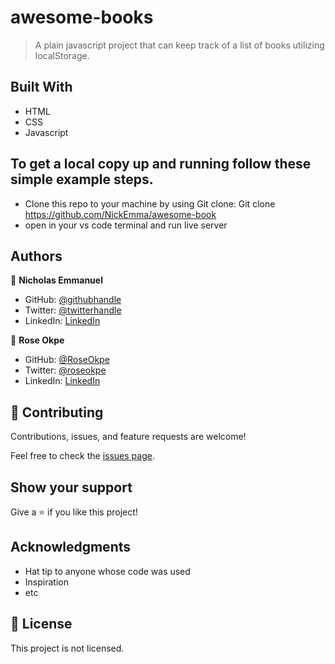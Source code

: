# awesome-books

> A plain javascript project that can keep track of a list of books utilizing localStorage.

## Built With

- HTML
- CSS
- Javascript

## To get a local copy up and running follow these simple example steps.
- Clone this repo to your machine by using Git clone: Git clone https://github.com/NickEmma/awesome-book
- open in your vs code terminal and run live server



## Authors

👤 **Nicholas Emmanuel**

- GitHub: [@githubhandle](https://github.com/NickEmma)
- Twitter: [@twitterhandle](https://twitter.com/techieEmma)
- LinkedIn: [LinkedIn](https://linkedin.com/in/nicholas-emmanuel-6b9775207)

👤 **Rose Okpe**

- GitHub: [@RoseOkpe](https://github.com/roseokpe)
- Twitter: [@roseokpe](https://twitter.com/roseokpe)
- LinkedIn: [LinkedIn](https://linkedin.com/in/roseokpe-0334b5177//)

## 🤝 Contributing

Contributions, issues, and feature requests are welcome!

Feel free to check the [issues page](../../issues/).

## Show your support

Give a ⭐️ if you like this project!

## Acknowledgments

- Hat tip to anyone whose code was used
- Inspiration
- etc

## 📝 License

This project is not licensed.
